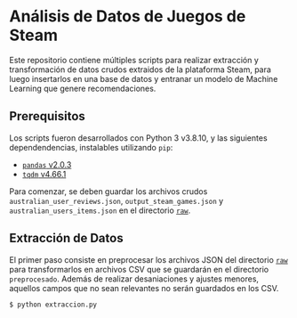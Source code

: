 # Análisis de Datos de Juegos de Steam

Este repositorio contiene múltiples scripts para realizar extracción y transformación de datos crudos extraidos de la plataforma Steam, para luego insertarlos en una base de datos y entranar un modelo de Machine Learning que genere recomendaciones.

## Prerequisitos

Los scripts fueron desarrollados con Python 3 v3.8.10, y las siguientes dependendencias, instalables utilizando `pip`:

- [`pandas` v2.0.3](https://pandas.pydata.org/)
- [`tqdm` v4.66.1](https://github.com/tqdm/tqdm)

Para comenzar, se deben guardar los archivos crudos `australian_user_reviews.json`, `output_steam_games.json` y `australian_users_items.json` en el directorio [`raw`](./raw).

## Extracción de Datos

El primer paso consiste en preprocesar los archivos JSON del directorio [`raw`](./raw) para transformarlos en archivos CSV que se guardarán en el directorio `preprocesado`. Además de realizar desaniaciones y ajustes menores, aquellos campos que no sean relevantes no serán guardados en los CSV.

```bash
$ python extraccion.py
```
